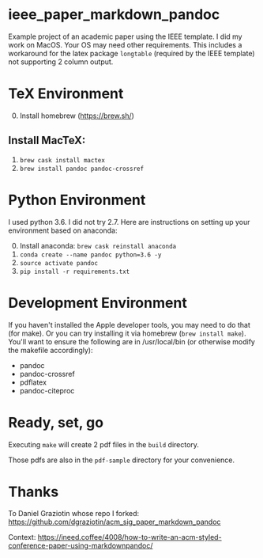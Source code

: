 # ieee_paper_markdown_pandoc
Example project of an academic paper using the IEEE template. I did my work on MacOS. Your OS may need other requirements.
This includes a workaround for the latex package `longtable` (required by the IEEE template) not supporting 2 column output.

# TeX Environment
0. Install homebrew (https://brew.sh/)

## Install MacTeX:
1. `brew cask install mactex`
2. `brew install pandoc pandoc-crossref`

# Python Environment
I used python 3.6. I did not try 2.7. Here are instructions on setting up your environment based on anaconda:

0. Install anaconda: `brew cask reinstall anaconda`
1. `conda create --name pandoc python=3.6 -y`
2. `source activate pandoc`
3. `pip install -r requirements.txt`

# Development Environment
If you haven't installed the Apple developer tools, you may need to do that (for make).
Or you can try installing it via homebrew (`brew install make`).
You'll want to ensure the following are in /usr/local/bin (or otherwise modify the makefile accordingly):

* pandoc
* pandoc-crossref
* pdflatex
* pandoc-citeproc

# Ready, set, go
Executing `make` will create 2 pdf files in the `build` directory.

Those pdfs are also in the `pdf-sample` directory for your convenience.

# Thanks
To Daniel Graziotin whose repo I forked: https://github.com/dgraziotin/acm_sig_paper_markdown_pandoc

Context: https://ineed.coffee/4008/how-to-write-an-acm-styled-conference-paper-using-markdownpandoc/

